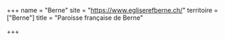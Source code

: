 +++
name = "Berne"
site = "https://www.egliserefberne.ch/"
territoire = ["Berne"]
title = "Paroisse française de Berne"

+++

